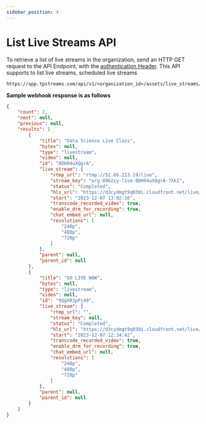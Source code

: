 ```yaml
---
sidebar_position: 4
---
```



# List Live Streams API

To retrieve a list of live streams in the organization, send an HTTP GET request to the API Endpoint, with the [authentication Header](../server-api/authentication.md). This API supports to list live streams, scheduled live streams 

```http
https://app.tpstreams.com/api/v1/<organization_id>/assets/live_streams/
```
**Sample webhook response is as follows**
```json
{
    "count": 2,
    "next": null,
    "previous": null,
    "results": [
        {
            "title": "Data Science Live Class",
            "bytes": null,
            "type": "livestream",
            "video": null,
            "id": "8DH94uXQgrA",
            "live_stream": {
                "rtmp_url": "rtmp://52.66.213.19/live",
                "stream_key": "org-89b2cy-live-8DH94uXQgrA-7XkI",
                "status": "Completed",
                "hls_url": "https://d3cydmgt9q030i.cloudfront.net/live/89b2cy/8DH94uXQgrA/video.m3u8",
                "start": "2023-12-07 13:02:16",
                "transcode_recorded_video": true,
                "enable_drm_for_recording": true,
                "chat_embed_url": null,
                "resolutions": [
                    "240p",
                    "480p",
                    "720p"
                ]
            },
            "parent": null,
            "parent_id": null
        },
        {
            "title": "GO LIVE NOW",
            "bytes": null,
            "type": "livestream",
            "video": null,
            "id": "9QgXR3pPj49",
            "live_stream": {
                "rtmp_url": "",
                "stream_key": null,
                "status": "Completed",
                "hls_url": "https://d3cydmgt9q030i.cloudfront.net/live/89b2cy/9QgXR3pPj49/video.m3u8",
                "start": "2023-12-07 12:34:42",
                "transcode_recorded_video": true,
                "enable_drm_for_recording": true,
                "chat_embed_url": null,
                "resolutions": [
                    "240p",
                    "480p",
                    "720p"
                ]
            },
            "parent": null,
            "parent_id": null
        }
    ]
}
```